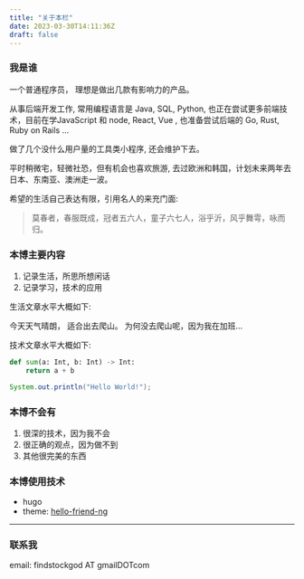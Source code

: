 ```yaml
---
title: "关于本栏"
date: 2023-03-30T14:11:36Z
draft: false 
---
```


### 我是谁
一个普通程序员， 理想是做出几款有影响力的产品。

从事后端开发工作,  常用编程语言是 Java, SQL, Python, 也正在尝试更多前端技术，目前在学JavaScript 和 node, React, Vue ,
也准备尝试后端的 Go, Rust, Ruby on Rails ... 

做了几个没什么用户量的工具类小程序,  还会维护下去。 

平时稍微宅，轻微社恐，但有机会也喜欢旅游, 去过欧洲和韩国，计划未来两年去日本、东南亚、澳洲走一波。

希望的生活自己表达有限，引用名人的来充门面:

> 莫春者，春服既成，冠者五六人，童子六七人，浴乎沂，风乎舞雩，咏而归。





### 本博主要内容
1. 记录生活，所思所想闲话
2. 记录学习，技术的应用 

生活文章水平大概如下:

今天天气晴朗， 适合出去爬山。 为何没去爬山呢，因为我在加班...


技术文章水平大概如下:

```python
def sum(a: Int, b: Int) -> Int:
    return a + b
```

```java
System.out.println("Hello World!");

```

### 本博不会有
1. 很深的技术，因为我不会
2. 很正确的观点，因为做不到
3. 其他很完美的东西


### 本博使用技术
* hugo 
* theme: [hello-friend-ng](https://themes.gohugo.io/themes/hugo-theme-hello-friend-ng/)

---


### 联系我
email: findstockgod AT gmailDOTcom



 

